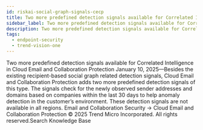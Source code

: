 ```yaml
---
id: riskai-social-graph-signals-cecp
title: Two more predefined detection signals available for Correlated Intelligence in Cloud Email and Collaboration Protection
sidebar_label: Two more predefined detection signals available for Correlated Intelligence in Cloud Email and Collaboration Protection
description: Two more predefined detection signals available for Correlated Intelligence in Cloud Email and Collaboration Protection
tags:
  - endpoint-security
  - trend-vision-one
---
```


 Two more predefined detection signals available for Correlated Intelligence in Cloud Email and Collaboration Protection January 10, 2025—Besides the existing recipient-based social graph related detection signals, Cloud Email and Collaboration Protection adds two more predefined detection signals of this type. The signals check for the newly observed sender addresses and domains based on companies within the last 30 days to help anomaly detection in the customer’s environment. These detection signals are not available in all regions. Email and Collaboration Security → Cloud Email and Collaboration Protection © 2025 Trend Micro Incorporated. All rights reserved.Search Knowledge Base